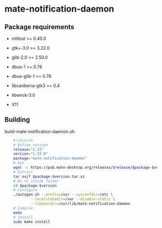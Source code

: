 # mate-notification-daemon

## Package requirements

  * intltool >= 0.40.0

  * gtk+-3.0 >= 3.22.0

  * glib-2.0 >= 2.50.0

  * dbus-1 >= 0.78

  * dbus-glib-1 >= 0.78

  * libcanberra-gtk3 >= 0.4

  * libwnck-3.0

  * X11

## Building

build-mate-notification-daemon.sh

```bash
    #!/bin/sh
    # Define version
    release="1.23"
    version="1.23.0"
    package="mate-notification-daemon"
    # Get
    wget -c https://pub.mate-desktop.org/releases/$release/$package-$version.tar.xz
    # Extract
    tar xvjf $package-$version.tar.xz
    # Go to inside folder
    cd $package-$version
    # Configure
    ./autogen.sh --prefix=/usr --sysconfdir=/etc \
            --localstatedir=/var --disable-static \
            --libexecdir=/usr/lib/mate-notification-daemon
    # Compile
    make
    # Install
    sudo make install
```
